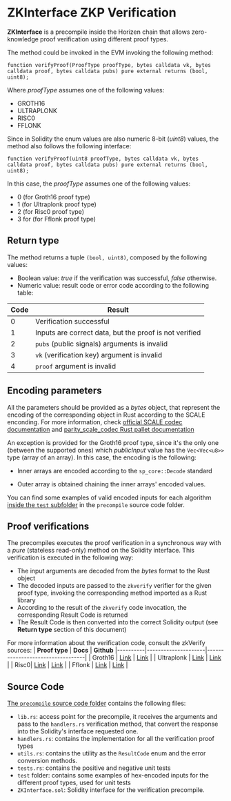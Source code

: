 # ZKInterface ZKP Verification

**ZKInterface** is a precompile inside the Horizen chain that allows zero-knowledge proof verification using different proof types.

The method could be invoked in the EVM invoking the following method:

```
function verifyProof(ProofType proofType, bytes calldata vk, bytes calldata proof, bytes calldata pubs) pure external returns (bool, uint8);
```

Where *proofType* assumes one of the following values:
- GROTH16
- ULTRAPLONK
- RISC0
- FFLONK

Since in Solidity the enum values are also numeric 8-bit (*uint8*) values, the method also follows the following interface:
```
function verifyProof(uint8 proofType, bytes calldata vk, bytes calldata proof, bytes calldata pubs) pure external returns (bool, uint8);
```

In this case, the *proofType* assumes one of the following values:
- 0 (for Groth16 proof type)
- 1 (for Ultraplonk proof type)
- 2 (for Risc0 proof type)
- 3 for (for Fflonk proof type)

## Return type

The method returns a tuple `(bool, uint8)`, composed by the following values:
- Boolean value: *true* if the verification was successful, *false* otherwise.
- Numeric value: result code or error code according to the following table:

| **Code** | **Result**                                             |
|----------|--------------------------------------------------------|
| 0        | Verification successful                                |
| 1        | Inputs are correct data, but the proof is not verified |
| 2        | `pubs` (public signals) arguments is invalid           |
| 3        | `vk` (verification key) argument is invalid            |
| 4        | `proof` argument is invalid                            |


## Encoding parameters

All the parameters should be provided as a *bytes* object, that represent the encoding of the corresponding object in Rust according to the SCALE enconding. For more information, check [official SCALE codec documentation](https://docs.polkadot.com/polkadot-protocol/basics/data-encoding/#scale-codec-libraries) and [parity_scale_codec Rust pallet documentation](https://docs.rs/parity-scale-codec/latest/parity_scale_codec/s)

An exception is provided for the Groth16 proof type, since it's the only one (between the supported ones) which *publicInput* value has the `Vec<Vec<u8>>` type (array of an array). In this case, the encoding is the following:

- Inner arrays are encoded according to the `sp_core::Decode` standard

- Outer array is obtained chaining the inner arrays' encoded values.

You can find some examples of valid encoded inputs for each algorithm [inside the `test` subfolder](https://github.com/HorizenOfficial/horizen/tree/dev/precompiles/zkinterface/test) in the `precompile` source code folder.

## Proof verifications

The precompiles executes the proof verification in a synchronous way with a *pure* (stateless read-only) method on the Solidity interface. This verification is executed in the following way:

- The input arguments are decoded from the *bytes* format to the Rust object
- The decoded inputs are passed to the `zkverify` verifier for the given proof type, invoking the corresponding method imported as a Rust library
- According to the result of the `zkverify` code invocation, the corresponding Result Code is returned
- The Result Code is then converted into the correct Solidity output (see **Return type** section of this document)

For more information about the verification code, consult the zkVerify sources:
| **Proof type** | **Docs** | **Github**
|----------|---------------------|----------------------------------|
| Groth16  | [Link](https://docs.zkverify.io/tutorials/submit-proofs/groth16_proof_submission/) | [Link](https://github.com/zkVerify/zkVerify/tree/main/verifiers/groth16) |
| Ultraplonk | [Link](https://docs.zkverify.io/overview/verification_pallets/ultraplonk/) | [Link](https://github.com/zkVerify/zkVerify/blob/main/verifiers/ultraplonk) |
| Risc0| [Link](https://docs.zkverify.io/overview/verification_pallets/risc0/) | [Link](https://github.com/zkVerify/zkVerify/tree/main/verifiers/risc0) |
| Fflonk | [Link](https://docs.zkverify.io/overview/verification_pallets/fflonk/) | [Link](https://github.com/zkVerify/zkVerify/tree/main/verifiers/fflonk) |

## Source Code
[The `precompile` source code folder](https://github.com/HorizenOfficial/horizen/tree/dev/precompiles/zkinterface) contains the following files:

- `lib.rs`: access point for the precompile, it receives the arguments and pass to the `handlers.rs`  verification method, that convert the response into the Solidity's interface requested one.
- `handlers.rs`: contains the implementation for all the verification proof types
- `utils.rs`: contains the utility as the `ResultCode` enum and the error conversion methods.
- `tests.rs`: contains the positive and negative unit tests
- `test` folder: contains some examples of hex-encoded inputs for the different proof types, used for unit tests
- `ZKInterface.sol`: Solidity interface for the verification precompile.